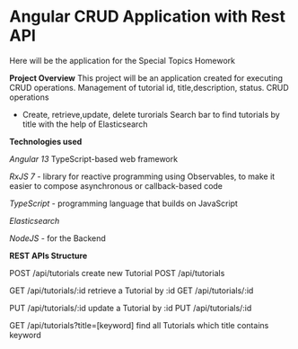 # Angular CRUD Application with Rest API

Here will be the application for the Special Topics Homework

**Project Overview**
This project will be an application created for executing CRUD operations. 
Management of tutorial id, title,description, status.
CRUD operations
- Create, retrieve,update, delete turorials
Search bar to find tutorials by title with the help of Elasticsearch

**Technologies used**

*Angular 13* TypeScript-based web framework

*RxJS 7* - library for reactive programming using Observables, to make it easier to 
compose asynchronous or callback-based code

*TypeScript* - programming language that builds on JavaScript

*Elasticsearch*

*NodeJS* - for the Backend



**REST APIs Structure**

POST /api/tutorials create new Tutorial POST /api/tutorials

GET /api/tutorials/:id retrieve a Tutorial by :id GET /api/tutorials/:id

PUT /api/tutorials/:id update a Tutorial by :id PUT /api/tutorials/:id

GET /api/tutorials?title=[keyword] find all Tutorials which title contains keyword

